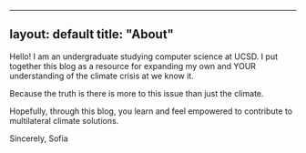 -----
layout: default
title: "About"
-----

Hello! I am an undergraduate studying computer science at UCSD. I put together this blog as a resource for expanding my own and YOUR
understanding of the climate crisis at we know it.  

Because the truth is there is more to this issue than just the climate.

Hopefully, through this blog, you learn and feel empowered to contribute to multilateral climate solutions.


Sincerely,
Sofia
